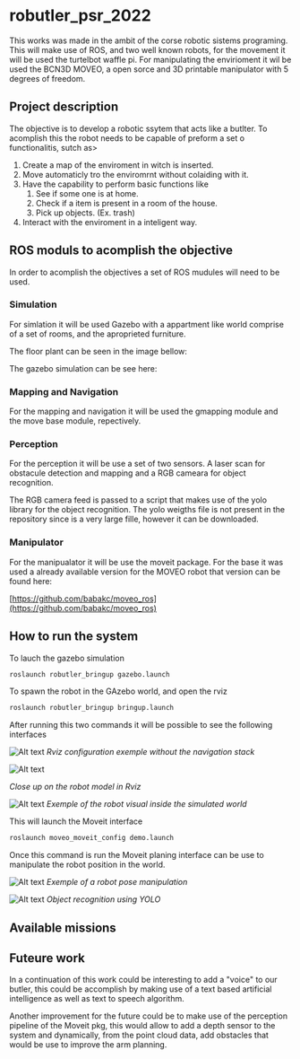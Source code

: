 # robutler_psr_2022

This works was made in the ambit of the corse robotic sistems programing. This will make use of ROS, and two well known robots, for the movement it will be used the turtelbot waffle pi. For manipulating the envirioment it wil be used the BCN3D MOVEO, a open sorce and 3D printable manipulator with 5 degrees of freedom. 

## Project description 

The objective is to develop a robotic ssytem that acts like a butlter. To acomplish this the robot needs to be capable of preform a set o functionalitis, sutch as>
1. Create a map of the enviroment in witch is inserted.
2. Move automaticly tro the enviromrnt without colaiding with it.
3. Have the capability to perform basic functions like
    1. See if some one is at home.
    2. Check if a item is present in a room of the house.
    3. Pick up objects. (Ex. trash)
4. Interact with the enviroment in a inteligent way.


## ROS moduls to acomplish the objective

In order to acomplish the objectives a set of ROS mudules will need to be used.

### Simulation

For simlation it will be used Gazebo with a appartment like world comprise of a set of rooms, and the aproprieted furniture. 

The floor plant can be seen in the image bellow:

The gazebo simulation can be see here:

### Mapping and Navigation

For the mapping and navigation it will be used the gmapping module and the move base module, repectively. 

### Perception

For the perception it will be use a set of two sensors. A laser scan for obstacule detection and mapping and a RGB cameara for object recognition.

The RGB camera feed is passed to a script that makes use of the yolo library for the object recognition. The yolo weigths file is not present in the repository since is a very large fille, however it can be downloaded. 

### Manipulator

For the manipualator it will be use the moveit package. For the base it was used a already available version for the MOVEO robot that version can be found here:

    

[https://github.com/babakc/moveo_ros](https://github.com/babakc/moveo_ros)


## How to run the system

To lauch the gazebo simulation 
```bash
roslaunch robutler_bringup gazebo.launch
```
To spawn the robot in the GAzebo world, and open the rviz
```bash
roslaunch robutler_bringup bringup.launch
```
After running this two commands it will be possible to see the following interfaces

![Alt text](images/Screenshot%20from%202023-01-28%2014-15-40.png)
*Rviz configuration exemple without the navigation stack*

![Alt text](images/Screenshot%20from%202023-01-28%2014-15-43.png)

*Close up on the robot model in Rviz*

![Alt text](images/Screenshot%20from%202023-01-28%2014-15-20.png)
*Exemple of the robot visual inside the simulated world*

This will launch the Moveit interface
```bash
roslaunch moveo_moveit_config demo.launch
```
Once this command is run the Moveit planing interface can be use to manipulate the robot position in the world. 

![Alt text](images/Screenshot%20from%202023-01-28%2014-16-18.png)
*Exemple of a robot pose manipulation*

![Alt text](images/Screenshot%20from%202023-01-28%2014-23-19.png)
*Object recognition using YOLO*
## Available missions


## Futeure work 

In a continuation of this work could be interesting to add a "voice" to our butler, this could be accomplish by making use of a text based artificial intelligence as well as text to speech algorithm. 

Another improvement for the future could be to make use of the perception pipeline of the Moveit pkg, this would allow to add a depth sensor to the system and dynamically, from the point cloud data, add obstacles that would be use to improve the arm planning. 